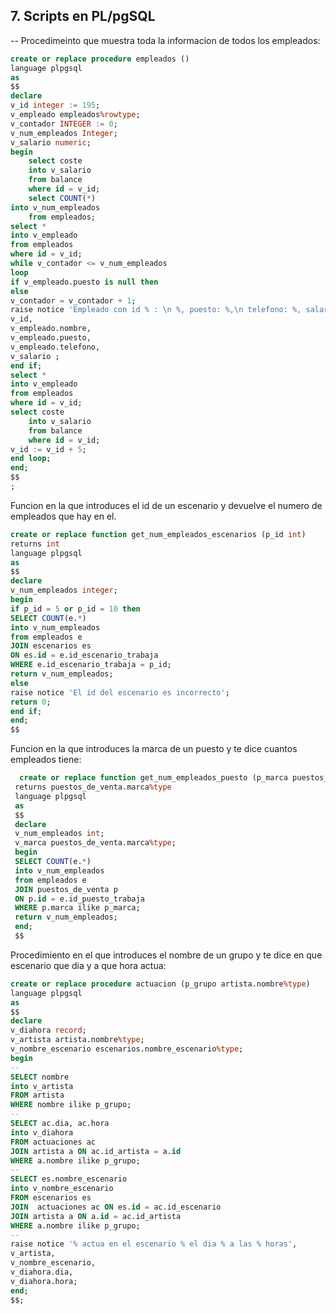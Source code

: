 
##  7. Scripts en PL/pgSQL
--
Procedimeinto que muestra toda la informacion de todos los empleados:
```sql
create or replace procedure empleados ()
language plpgsql
as
$$
declare
v_id integer := 195;
v_empleado empleados%rowtype;
v_contador INTEGER := 0;
v_num_empleados Integer;
v_salario numeric;
begin
	select coste
	into v_salario
	from balance
	where id = v_id;
	select COUNT(*) 
into v_num_empleados 
	from empleados;
select *
into v_empleado
from empleados
where id = v_id;
while v_contador <= v_num_empleados 
loop
if v_empleado.puesto is null then
else
v_contador = v_contador + 1;
raise notice 'Empleado con id % : \n %, puesto: %,\n telefono: %, salario: %',
v_id,
v_empleado.nombre,
v_empleado.puesto,
v_empleado.telefono,
v_salario ;
end if;
select *
into v_empleado
from empleados
where id = v_id;
select coste
	into v_salario
	from balance
	where id = v_id;
v_id := v_id + 5;
end loop;
end;
$$
;
```
Funcion en la que introduces el id de un escenario y devuelve el numero de empleados que hay en el.
 ```sql
 create or replace function get_num_empleados_escenarios (p_id int)
 returns int
 language plpgsql
 as
 $$
 declare
 v_num_empleados integer;
 begin
 if p_id = 5 or p_id = 10 then
 SELECT COUNT(e.*)
 into v_num_empleados
 from empleados e 
 JOIN escenarios es 
 ON es.id = e.id_escenario_trabaja
 WHERE e.id_escenario_trabaja = p_id;
 return v_num_empleados;
 else 
 raise notice 'El id del escenario es incorrecto';
 return 0;
 end if;
 end;
 $$
 ```
 Funcion en la que introduces la marca de un puesto y te dice cuantos empleados tiene:
```sql
  create or replace function get_num_empleados_puesto (p_marca puestos_de_venta.marca%type)
 returns puestos_de_venta.marca%type
 language plpgsql
 as
 $$
 declare
 v_num_empleados int;
 v_marca puestos_de_venta.marca%type;
 begin
 SELECT COUNT(e.*)
 into v_num_empleados
 from empleados e 
 JOIN puestos_de_venta p 
 ON p.id = e.id_puesto_trabaja
 WHERE p.marca ilike p_marca;
 return v_num_empleados;
 end;
 $$
 ```
Procedimiento en el que introduces el nombre de un grupo y te dice en que escenario que dia y a que hora actua:
 ```sql
 create or replace procedure actuacion (p_grupo artista.nombre%type)
language plpgsql
 as
 $$
 declare
 v_diahora record;
 v_artista artista.nombre%type;
 v_nombre_escenario escenarios.nombre_escenario%type;
 begin
 --
 SELECT nombre 
 into v_artista
 FROM artista
 WHERE nombre ilike p_grupo;
 --
 SELECT ac.dia, ac.hora 
 into v_diahora
 FROM actuaciones ac 
 JOIN artista a ON ac.id_artista = a.id
 WHERE a.nombre ilike p_grupo;
 --
 SELECT es.nombre_escenario
 into v_nombre_escenario
 FROM escenarios es
 JOIN  actuaciones ac ON es.id = ac.id_escenario
 JOIN artista a ON a.id = ac.id_artista
 WHERE a.nombre ilike p_grupo;
 --
 raise notice '% actua en el escenario % el dia % a las % horas',
 v_artista,
 v_nombre_escenario,
 v_diahora.dia,
 v_diahora.hora;
 end;
 $$;
 ```


